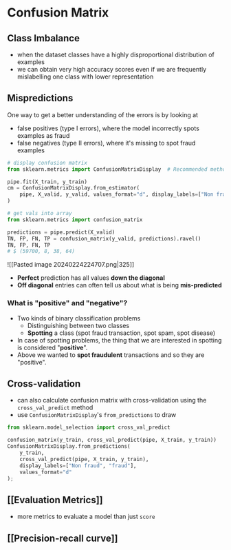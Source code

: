 # Confusion Matrix
## Class Imbalance
- when the dataset classes have a highly disproportional distribution of examples
- we can obtain very high accuracy scores even if we are frequently mislabelling one class with lower representation
## Mispredictions
One way to get a better understanding of the errors is by looking at 
- false positives (type I errors), where the model incorrectly spots examples as fraud
- false negatives (type II errors), where it's missing to spot fraud examples 
```python
# display confusion matrix
from sklearn.metrics import ConfusionMatrixDisplay  # Recommended method in sklearn 1.0

pipe.fit(X_train, y_train)
cm = ConfusionMatrixDisplay.from_estimator(
    pipe, X_valid, y_valid, values_format="d", display_labels=["Non fraud", "fraud"]
)

# get vals into array
from sklearn.metrics import confusion_matrix

predictions = pipe.predict(X_valid)
TN, FP, FN, TP = confusion_matrix(y_valid, predictions).ravel()
TN, FP, FN, TP
# $ (59700, 8, 38, 64)
```
![[Pasted image 20240224224707.png|325]]
- **Perfect** prediction has all values **down the diagonal**
- **Off diagonal** entries can often tell us about what is being **mis-predicted**
### What is "positive" and "negative"?
- Two kinds of binary classification problems 
    - Distinguishing between two classes
    - **Spotting** a class (spot fraud transaction, spot spam, spot disease)
- In case of spotting problems, the thing that we are interested in spotting is considered "**positive**".
- Above we wanted to **spot fraudulent** transactions and so they are "positive". 
## Cross-validation
- can also calculate confusion matrix with cross-validation using the `cross_val_predict` method
- use `ConfusionMatrixDisplay`'s `from_predictions` to draw
```python
from sklearn.model_selection import cross_val_predict

confusion_matrix(y_train, cross_val_predict(pipe, X_train, y_train))
ConfusionMatrixDisplay.from_predictions(
    y_train,
    cross_val_predict(pipe, X_train, y_train),
    display_labels=["Non fraud", "fraud"],
    values_format="d"
);
```

## [[Evaluation Metrics]]
- more metrics to evaluate a model than just `score`
## [[Precision-recall curve]]